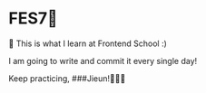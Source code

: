 # FES7🦁

📝 This is what I learn at Frontend School :)

I am going to write and commit it every single day!

Keep practicing, ###Jieun!👩🏻‍💻
